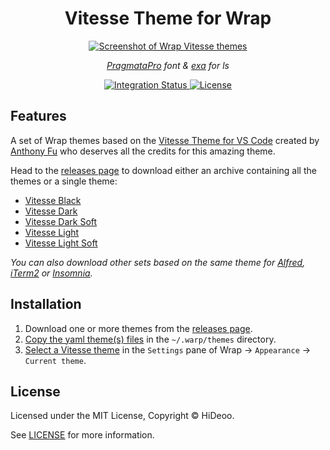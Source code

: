 <div align="center">
  <h1>Vitesse Theme for Wrap</h1>
  <p>
    <a href="https://user-images.githubusercontent.com/494699/216089884-a3ebf200-2600-456a-a80d-a0920f7d5e78.png" title="Screenshot of Wrap Vitesse themes">
      <img alt="Screenshot of Wrap Vitesse themes" src="https://user-images.githubusercontent.com/494699/216089884-a3ebf200-2600-456a-a80d-a0920f7d5e78.png" />
    </a>
  </p>
  <p><em><a href="https://fsd.it/shop/fonts/pragmatapro/" title="PragmataPro font">PragmataPro</a> font & <a href="https://github.com/ogham/exa" title="exa is a modern replacement for ls">exa</a> for ls</em></p>
</div>

<div align="center">
  <a href="https://github.com/HiDeoo/warp-theme-vitesse/actions/workflows/integration.yml">
    <img alt="Integration Status" src="https://github.com/HiDeoo/warp-theme-vitesse/actions/workflows/integration.yml/badge.svg" />
  </a>
  <a href="https://github.com/HiDeoo/warp-theme-vitesse/blob/main/LICENSE">
    <img alt="License" src="https://badgen.net/github/license/HiDeoo/warp-theme-vitesse" />
  </a>
  <br />
</div>

## Features

A set of Wrap themes based on the [Vitesse Theme for VS Code](https://github.com/antfu/vscode-theme-vitesse) created by [Anthony Fu](https://github.com/antfu) who deserves all the credits for this amazing theme.

Head to the [releases page](https://github.com/HiDeoo/warp-theme-vitesse/releases) to download either an archive containing all the themes or a single theme:

- [Vitesse Black](https://user-images.githubusercontent.com/494699/216090017-68dda970-6ad4-432b-a5ff-8272bc25562f.png)
- [Vitesse Dark](https://user-images.githubusercontent.com/494699/216090225-436bd3cb-5a09-4328-9e9d-abcce3a9460b.png)
- [Vitesse Dark Soft](https://user-images.githubusercontent.com/494699/216090104-3a936168-73ba-40bd-bb9d-d2e58dc54a3a.png)
- [Vitesse Light](https://user-images.githubusercontent.com/494699/216090489-e52c31e5-2261-4fd0-98c3-8dca38953d6e.png)
- [Vitesse Light Soft](https://user-images.githubusercontent.com/494699/216090391-3599c746-2bdc-456c-b82b-a8238a748f4e.png)

_You can also download other sets based on the same theme for [Alfred](https://github.com/HiDeoo/alfred-theme-vitesse), [iTerm2](https://github.com/HiDeoo/iTerm2-theme-vitesse) or [Insomnia](https://github.com/HiDeoo/insomnia-plugin-vitesse-theme)._

## Installation

1. Download one or more themes from the [releases page](https://github.com/HiDeoo/warp-theme-vitesse/releases).
1. [Copy the yaml theme(s) files](https://docs.warp.dev/appearance/custom-themes#how-do-i-use-a-custom-theme-in-warp) in the `~/.warp/themes` directory.
1. [Select a Vitesse theme](https://docs.warp.dev/appearance/themes#how-to-access-it) in the `Settings` pane of Wrap → `Appearance` → `Current theme`.

## License

Licensed under the MIT License, Copyright © HiDeoo.

See [LICENSE](https://github.com/HiDeoo/warp-theme-vitesse/blob/main/LICENSE) for more information.
